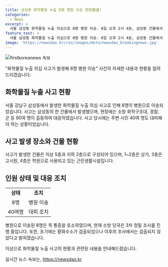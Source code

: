 ```yaml
---
title: 삼성동 화학물질 누출 8명 병원 이송 현장报道!
categories:
  - News
excerpt: >
  서울 삼성동 화학물질 누출 의심으로 8명 병원 이송. 6일 오후 2시 4분, 삼성동 건물에서 가스 냄새로 신고 접수되어 소방·경찰·군 등 90여 명 출동. 1~2층은 상가, 3층은 고시원, 4층은 학원이 입주한 근린생활시설. 8명 목 통증 호소, 주변 시민 40여명 대피. 초기 조사에서 황화수소 검출, 현재 3차 정밀 조사 중.
feature_text: >
  서울 삼성동 화학물질 누출 의심으로 8명 병원 이송. 6일 오후 2시 4분, 삼성동 건물에서 가스 냄새로 신고 접수되어 소방·경찰·군 등 90여 명 출동. 1~2층은 상가, 3층은 고시원, 4층은 학원이 입주한 근린생활시설. 8명 목 통증 호소, 주변 시민 40여명 대피. 초기 조사에서 황화수소 검출, 현재 3차 정밀 조사 중.
image: 'https://newsdao.kr/res/images/meta/newsdao_breakingnews.jpg'
---
```


<p><img src="https://newsdao.kr/res/images/meta/newsdao_breakingnews.jpg" alt="firstkoreanews 속보" /></p>

<p>"화학물질 누출 의심 사고가 발생해 8명 병원 이송" 사건의 자세한 내용과 현황을 알려드리겠습니다.</p>

<h2 data-ke-size="size26">화학물질 누출 사고 현황</h2>

<p data-ke-size="size16">서울 강남구 삼성동에서 발생한 화학물질 누출 의심 사고로 인해 8명이 병원으로 이송되었습니다. 사고는 삼성동의 한 건물에서 발생했으며, 현장에는 소방 화학구조대, 경찰, 군 등 90여 명이 출동하여 대응하였습니다. 사고 당시에는 주변 시민 40여 명도 대피해야 하는 상황이었습니다.</p>

<h2 data-ke-size="size26">사고 발생 장소와 건물 현황</h2>

<p data-ke-size="size16">사고가 발생한 건물은 지상 5층과 지하 2층으로 구성되어 있으며, 1~2층은 상가, 3층은 고시원, 4층은 학원으로 사용되고 있는 근린생활시설입니다.</p>

<h2 data-ke-size="size26">인원 상태 및 대응 조치</h2>

<table>
  <tr>
    <td style="text-align: center; height: 17px;"><b>상태</b></td>
    <td style="text-align: center; height: 17px;"><b>조치</b></td>
  </tr>
  <tr>
    <td style="text-align: center; height: 17px;">8명</td>
    <td style="text-align: center; height: 17px;">병원 이송</td>
  </tr>
  <tr>
    <td style="text-align: center; height: 17px;">40여명</td>
    <td style="text-align: center; height: 17px;">대피 조치</td>
  </tr>
</table>

<p data-ke-size="size16">병원으로 이송된 8명은 목 통증을 호소하였으며, 현재 소방 당국은 3차 정밀 조사를 진행 중입니다. 또한, 초기에는 황화수소가 검출되었으나 이후의 조사에서는 검출되지 않았다고 밝혀졌습니다.</p>

<p>이상으로 화학물질 누출 사고의 현황과 관련된 내용을 안내해드렸습니다.</p>
실시간 뉴스 속보는, <a href="https://newsdao.kr" rel="dofollow">https://newsdao.kr</a>


